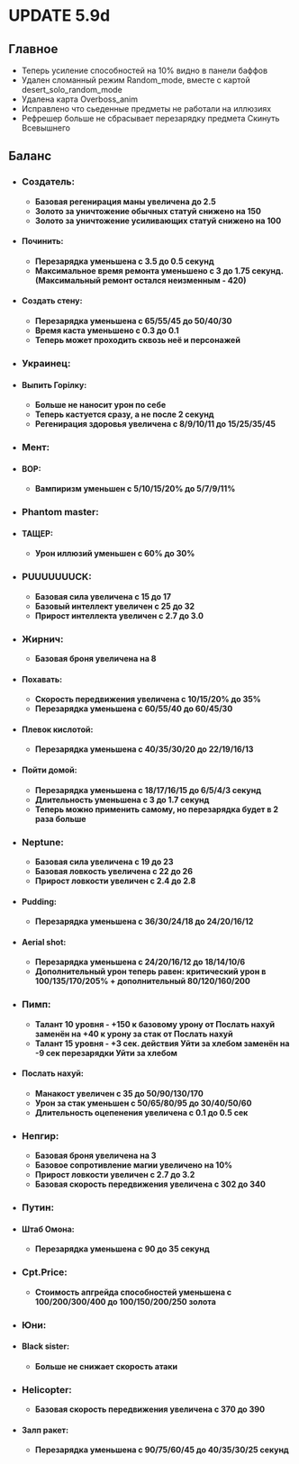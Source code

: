 # UPDATE 5.9d

## Главное

* Теперь усиление способностей на 10% видно в панели баффов 
* Удален сломанный режим Random_mode, вместе с картой desert_solo_random_mode 
* Удалена карта Overboss_anim
* Исправлено что сьеденные предметы не работали на иллюзиях 
* Рефрешер больше не сбрасывает перезарядку предмета Скинуть Всевышнего

## Баланс

* ### Создатель: 
  * **Базовая регенирация маны увеличена до 2.5**
  * **Золото за уничтожение обычных статуй снижено на 150**
  * **Золото за уничтожение усиливающих статуй снижено на 100**

* #### Починить: 
  * **Перезарядка уменьшена с 3.5 до 0.5 секунд**
  * **Максимальное время ремонта уменьшено с 3 до 1.75 секунд.(Максимальный ремонт остался неизменным - 420)** 

* #### Создать стену: 
  * **Перезарядка уменьшена с 65/55/45 до 50/40/30**
  * **Время каста уменьшено с 0.3 до 0.1**
  * **Теперь может проходить сквозь неё и персонажей**

* ### Украинец:

* #### Выпить Горiлку:
  * **Больше не наносит урон по себе**
  * **Теперь кастуется сразу, а не после 2 секунд**
  * **Регенирация здоровья увеличена с 8/9/10/11 до 15/25/35/45**

* ### Мент: 

* #### ВОР: 
  * **Вампиризм уменьшен с 5/10/15/20% до 5/7/9/11%**

* ### Phantom master: 

* #### ТАЩЕР: 
  * **Урон иллюзий уменьшен с 60% до 30%**

* ### PUUUUUUUCK: 
  * **Базовая сила увеличена с 15 до 17**
  * **Базовый интеллект увеличен с 25 до 32**
  * **Прирост интеллекта увеличен с 2.7 до 3.0**

* ### Жирнич: 
  * **Базовая броня увеличена на 8**

* #### Похавать: 
  * **Скорость передвижения увеличена с 10/15/20% до 35%**
  * **Перезарядка уменьшена с 60/55/40 до 60/45/30**

* #### Плевок кислотой: 
  * **Перезарядка уменьшена с 40/35/30/20 до 22/19/16/13**

* #### Пойти домой: 
  * **Перезарядка уменьшена с 18/17/16/15 до 6/5/4/3 секунд**
  * **Длительность уменьшена с 3 до 1.7 секунд**
  * **Теперь можно применить самому, но перезарядка будет в 2 раза больше**

* ### Neptune: 
  * **Базовая сила увеличена с 19 до 23**
  * **Базовая ловкость увеличена с 22 до 26**
  * **Прирост ловкости увеличен с 2.4 до 2.8**

* #### Pudding: 
  * **Перезарядка уменьшена с 36/30/24/18 до 24/20/16/12**

* #### Aerial shot: 
  * **Перезарядка уменьшена с 24/20/16/12 до 18/14/10/6**
  * **Дополнительный урон теперь равен: критический урон в 100/135/170/205% + дополнительный 80/120/160/200**

* ### Пимп: 
  * **Талант 10 уровня - +150 к базовому урону от Послать нахуй заменён на +40 к урону за стак от Послать нахуй**
  * **Талант 15 уровня - +3 сек. действия Уйти за хлебом заменён на -9 сек перезарядки Уйти за хлебом**

* #### Послать нахуй: 
  * **Манакост увеличен с 35 до 50/90/130/170**
  * **Урон за стак уменьшен с 50/65/80/95 до 30/40/50/60**
  * **Длительность оцепенения увеличена с 0.1 до 0.5 сек**

* ### Непгир: 
  * **Базовая броня увеличена на 3**
  * **Базовое сопротивление магии увеличено на 10%**
  * **Прирост ловкости увеличен с 2.7 до 3.2**
  * **Базовая скорость передвижения увеличена с 302 до 340**

* ### Путин: 

* #### Штаб Омона: 
  * **Перезарядка уменьшена с 90 до 35 секунд**

* ### Cpt.Price: 
  * **Стоимость апгрейда способностей уменьшена с 100/200/300/400 до 100/150/200/250 золота**

* ### Юни: 

* #### Black sister: 
  * **Больше не снижает скорость атаки**

* ### Helicopter: 
  * **Базовая скорость передвижения увеличена с 370 до 390**

* #### Залп ракет: 
  * **Перезарядка уменьшена с 90/75/60/45 до 40/35/30/25 секунд**
